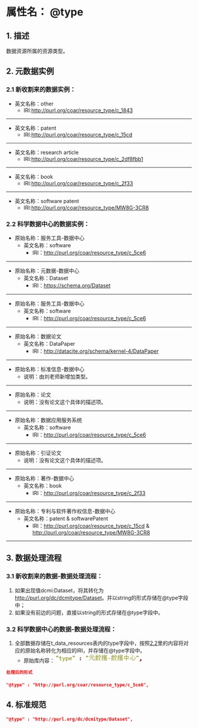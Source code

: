 # 属性名： @type

## 1. 描述
数据资源所属的资源类型。

## 2. 元数据实例
### 2.1 新收割来的数据实例：
  * 英文名称：other
    + IRI:<a href="http://purl.org/coar/resource_type/c_1843" target="_blank">http://purl.org/coar/resource_type/c_1843</a>
  ***
  * 英文名称：patent
    + IRI:<a href="http://purl.org/coar/resource_type/c_15cd" target="_blank">http://purl.org/coar/resource_type/c_15cd</a>
  ***

  * 英文名称：research article
    + IRI:<a href="http://purl.org/coar/resource_type/c_2df8fbb1" target="_blank">http://purl.org/coar/resource_type/c_2df8fbb1</a>
  ***

  * 英文名称：book
    + IRI:<a href="http://purl.org/coar/resource_type/c_2f33" target="_blank">http://purl.org/coar/resource_type/c_2f33</a>
  ***

  * 英文名称：software patent
    + IRI:<a href="http://purl.org/coar/resource_type/MW8G-3CR8" target="_blank">http://purl.org/coar/resource_type/MW8G-3CR8</a>

<a id="jump1"></a>
### 2.2 科学数据中心的数据实例：
  - 原始名称：服务工具-数据中心
    * 英文名称：software
	    + IRI：<a href="http://purl.org/coar/resource_type/c_5ce6" target="_blank">http://purl.org/coar/resource_type/c_5ce6</a>
  ***

  - 原始名称：元数据-数据中心
    * 英文名称：Dataset
	    + IRI：<a href="https://schema.org/Dataset" target="_blank">https://schema.org/Dataset</a>
  ***

  - 原始名称：服务工具-数据中心
    * 英文名称：software
	    + IRI：<a href="http://purl.org/coar/resource_type/c_5ce6" target="_blank">http://purl.org/coar/resource_type/c_5ce6</a>
  ***

  - 原始名称：数据论文
    * 英文名称：DataPaper
	    + IRI：<a href="http://datacite.org/schema/kernel-4/DataPaper" target="_blank">http://datacite.org/schema/kernel-4/DataPaper</a>
  ***

  - 原始名称：标准信息-数据中心
    * 说明：由刘老师新增加类型。
  ***

  - 原始名称：论文
    * 说明：没有论文这个具体的描述项。
  ***

  - 原始名称：数据应用服务系统
    * 英文名称：software
	    + IRI：<a href="http://purl.org/coar/resource_type/c_5ce6" target="_blank">http://purl.org/coar/resource_type/c_5ce6</a>
  ***

  - 原始名称：引证论文
    * 说明：没有论文这个具体的描述项。
  ***

  - 原始名称：著作-数据中心
    * 英文名称：book
	    + IRI：<a href="http://purl.org/coar/resource_type/c_2f33" target="_blank">http://purl.org/coar/resource_type/c_2f33</a>
  ***

  - 原始名称：专利与软件著作权信息-数据中心
    * 英文名称：patent & softwarePatent
	    + IRI：<a href="http://purl.org/coar/resource_type/c_15cd" target="_blank">http://purl.org/coar/resource_type/c_15cd</a> & <a href="http://purl.org/coar/resource_type/MW8G-3CR8" target="_blank">http://purl.org/coar/resource_type/MW8G-3CR8</a>
  ***
                             
## 3. 数据处理流程
### 3.1 新收割来的数据-数据处理流程：
1. 如果出现值dcmi:Dataset，将其转化为<a href="http://purl.org/dc/dcmitype/Dataset" target="_blank">http://purl.org/dc/dcmitype/Dataset</a>。并以string的形式存储在@type字段中；
2. 如果没有前边的问题，直接以string的形式存储在@type字段中。

### 3.2 科学数据中心的数据-数据处理流程：
1. 全部数据存储在t_data_resources表内的type字段中，按照[2.2](#jump1)里的内容将对应的原始名称转化为相应的IRI，并存储在@type字段中。 
    &nbsp;
    *  原始库内容：![type示例图](image/type_img.png)

```json
处理后的形式

"@type" : "http://purl.org/coar/resource_type/c_5ce6",
``` 

## 4. 标准规范
```json
"@type" : "http://purl.org/dc/dcmitype/Dataset",
``` 